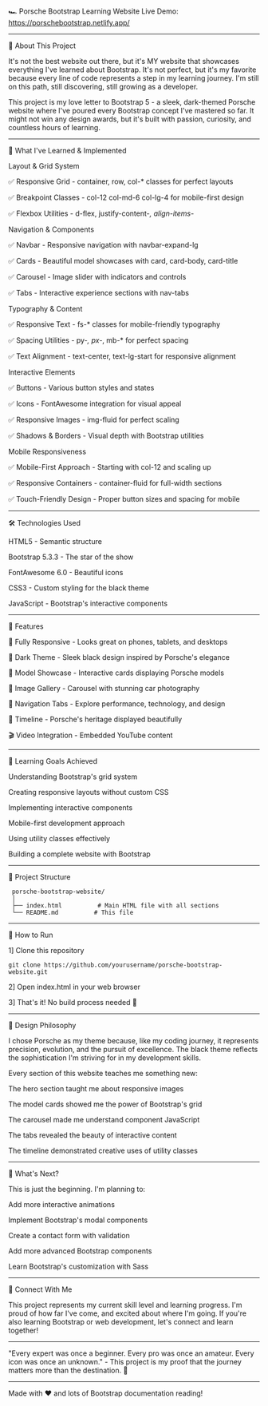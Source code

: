🏎️ Porsche Bootstrap Learning Website
Live Demo: https://porschebootstrap.netlify.app/
________________________________________________________________________________________________________________________________________________

💫 About This Project

It's not the best website out there, but it's MY website that showcases everything I've learned about Bootstrap. It's not perfect, but it's my favorite because every line of code represents a step in my learning journey. I'm still on this path, still discovering, still growing as a developer.

This project is my love letter to Bootstrap 5 - a sleek, dark-themed Porsche website where I've poured every Bootstrap concept I've mastered so far. It might not win any design awards, but it's built with passion, curiosity, and countless hours of learning.
________________________________________________________________________________________________________________________________________________

🚀 What I've Learned & Implemented

   Layout & Grid System
   
   ✅ Responsive Grid - container, row, col-* classes for perfect layouts
   
   ✅ Breakpoint Classes - col-12 col-md-6 col-lg-4 for mobile-first design
   
   ✅ Flexbox Utilities - d-flex, justify-content-*, align-items-*
   
   Navigation & Components
   
   ✅ Navbar - Responsive navigation with navbar-expand-lg
   
   ✅ Cards - Beautiful model showcases with card, card-body, card-title
   
   ✅ Carousel - Image slider with indicators and controls
   
   ✅ Tabs - Interactive experience sections with nav-tabs
   
   Typography & Content
   
   ✅ Responsive Text - fs-* classes for mobile-friendly typography
   
   ✅ Spacing Utilities - py-*, px-*, mb-* for perfect spacing
   
   ✅ Text Alignment - text-center, text-lg-start for responsive alignment
   
   Interactive Elements
   
   ✅ Buttons - Various button styles and states
   
   ✅ Icons - FontAwesome integration for visual appeal
   
   ✅ Responsive Images - img-fluid for perfect scaling
   
   ✅ Shadows & Borders - Visual depth with Bootstrap utilities
   
   Mobile Responsiveness
   
   ✅ Mobile-First Approach - Starting with col-12 and scaling up
   
   ✅ Responsive Containers - container-fluid for full-width sections
   
   ✅ Touch-Friendly Design - Proper button sizes and spacing for mobile
________________________________________________________________________________________________________________________________________________

🛠️ Technologies Used

  HTML5 - Semantic structure
  
  Bootstrap 5.3.3 - The star of the show
  
  FontAwesome 6.0 - Beautiful icons
  
  CSS3 - Custom styling for the black theme
  
  JavaScript - Bootstrap's interactive components
  ________________________________________________________________________________________________________________________________________________

📱 Features

  🌟 Fully Responsive - Looks great on phones, tablets, and desktops
  
  🎨 Dark Theme - Sleek black design inspired by Porsche's elegance
  
  🚗 Model Showcase - Interactive cards displaying Porsche models
  
  📸 Image Gallery - Carousel with stunning car photography
  
  🎯 Navigation Tabs - Explore performance, technology, and design
  
  📜 Timeline - Porsche's heritage displayed beautifully
  
  🎬 Video Integration - Embedded YouTube content
  ________________________________________________________________________________________________________________________________________________

🎯 Learning Goals Achieved

 Understanding Bootstrap's grid system

 Creating responsive layouts without custom CSS

 Implementing interactive components

 Mobile-first development approach

 Using utility classes effectively

 Building a complete website with Bootstrap
 ________________________________________________________________________________________________________________________________________________

📁 Project Structure

     porsche-bootstrap-website/
     │
     ├── index.html          # Main HTML file with all sections
     └── README.md          # This file
________________________________________________________________________________________________________________________________________________
🚀 How to Run

1] Clone this repository

    git clone https://github.com/yourusername/porsche-bootstrap-website.git
    
2] Open index.html in your web browser

3] That's it! No build process needed 🎉
________________________________________________________________________________________________________________________________________________
🎨 Design Philosophy

I chose Porsche as my theme because, like my coding journey, it represents precision, evolution, and the pursuit of excellence. The black theme reflects the sophistication I'm striving for in my development skills.

Every section of this website teaches me something new:

The hero section taught me about responsive images

The model cards showed me the power of Bootstrap's grid

The carousel made me understand component JavaScript

The tabs revealed the beauty of interactive content

The timeline demonstrated creative uses of utility classes
________________________________________________________________________________________________________________________________________________

💭 What's Next?

This is just the beginning. I'm planning to:

 Add more interactive animations

 Implement Bootstrap's modal components

 Create a contact form with validation

 Add more advanced Bootstrap components

 Learn Bootstrap's customization with Sass
________________________________________________________________________________________________________________________________________________
🤝 Connect With Me

This project represents my current skill level and learning progress. I'm proud of how far I've come, and excited about where I'm going. If you're also learning Bootstrap or web development, let's connect and learn together!
________________________________________________________________________________________________________________________________________________
"Every expert was once a beginner. Every pro was once an amateur. Every icon was once an unknown." - This project is my proof that the journey matters more than the destination. 🚀
________________________________________________________________________________________________________________________________________________
Made with ❤️ and lots of Bootstrap documentation reading!
